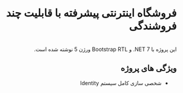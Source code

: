 ﻿<div dir="rtl">  
  <h1>فروشگاه اینترنتی پیشرفته با قابلیت چند فروشندگی</h1>
  <br>
  این پروژه با NET 7. و Bootstrap RTL ورژن 5 نوشته شده است.
  <br>
  <h2>ویژگی های پروژه</h2>
  <ul>
    <li>شخصی سازی کامل سیستم Identity</li>
  </ul>

</div>
